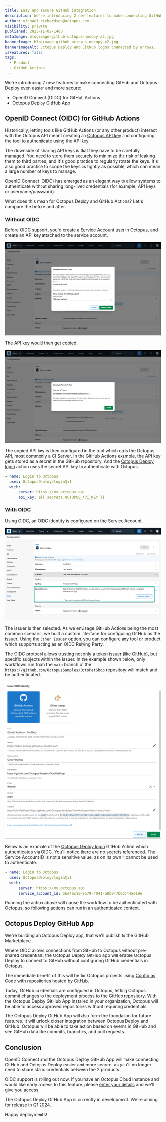 ```yaml
---
title: Easy and secure GitHub integration
description: We're introducing 2 new features to make connecting GitHub and Octopus Deploy even easier and more secure.
author: michael.richardson@octopus.com 
visibility: private
published: 2023-11-02-1400
metaImage: blogimage-github-octopus-nocopy-x2.jpg
bannerImage: blogimage-github-octopus-nocopy-x2.jpg
bannerImageAlt: Octopus Deploy and GitHub logos connected by arrows.
isFeatured: false
tags: 
  - Product
  - GitHub Actions
---
```


We're introducing 2 new features to make connecting GitHub and Octopus Deploy even easier and more secure:

- OpenID Connect (OIDC) for GitHub Actions 
- Octopus Deploy GitHub App

## OpenID Connect (OIDC) for GitHub Actions

Historically, letting tools like GitHub Actions (or any other product) interact with the Octopus API meant creating an [Octopus API key](https://octopus.com/docs/octopus-rest-api/how-to-create-an-api-key) and configuring the tool to authenticate using the API key.  

The downside of sharing API keys is that they have to be carefully managed. You need to store them securely to minimize the risk of leaking them to third parties, and it's good practice to regularly rotate the keys. It's also good practice to scope the keys as tightly as possible, which can mean a large number of keys to manage.

OpenID Connect (OIDC) has emerged as an elegant way to allow systems to authenticate without sharing long-lived credentials (for example, API keys or username/password). 

What does this mean for Octopus Deploy and GitHub Actions?  Let's compare the before and after.

### Without OIDC

Before OIDC support, you'd create a Service Account user in Octopus, and create an API key attached to the service account.

![Creating the API key on the Service Account](create-api-key-1.png "width=300")

The API key would then get copied.

![The API Key is then copied](create-api-key-2.png "width=300")

The copied API key is then configured in the tool which calls the Octopus API, most commonly a CI Server.  In the GitHub Actions example, the API key gets stored as a secret in the GitHub repository. And the [Octopus Deploy login](https://github.com/OctopusDeploy/login) action uses the secret API key to authenticate with Octopus.   

```yaml
- name: Login to Octopus
  uses: OctopusDeploy/login@v1
  with:
      server: https://my.octopus.app
      api_key: ${{ secrets.OCTOPUS_API_KEY }}
```

### With OIDC

Using OIDC, an OIDC identity is configured on the Service Account.  

![An OIDC identity is added to the Service Account](service-account-oidc-section.png "width=300")

The issuer is then selected. As we envisage GitHub Actions being the most common scenario, we built a custom interface for configuring GitHub as the issuer.  Using the `Other Issuer` option, you can configure any tool or product which supports acting as an OIDC Relying Party. 

The OIDC protocol allows trusting not only a token issuer (like GitHub), but specific subjects within the issuer.  In the example shown below, only workflows run from the `main` branch of the `https://github.com/OctopusSamples/OctoPetShop` repository will match and be authenticated.

![The OIDC identity is configured](oidc-identity.png "width=300")

Below is an example of the [Octopus Deploy login](https://github.com/OctopusDeploy/login) GitHub Action which authenticates via OIDC.  You'll notice there are no secrets referenced. The Service Account ID is not a sensitive value, as on its own it cannot be used to authenticate.

```yaml
- name: Login to Octopus
  uses: OctopusDeploy/login@v1
  with:
      server: https://my.octopus.app
      service_account_id: 5be4ac10-2679-4041-a8b0-7b05b445e19e
```

Running the action above will cause the workflow to be authenticated with Octopus, so following actions can run in an authenticated context.   

## Octopus Deploy GitHub App

We're building an Octopus Deploy app, that we'll publish to the GitHub Marketplace.

Where OIDC allows connections from GitHub to Octopus without pre-shared credentials, the Octopus Deploy GitHub app will enable Octopus Deploy to connect to GitHub without configuring GitHub credentials in Octopus. 

The immediate benefit of this will be for Octopus projects using [Config as Code](https://octopus.com/docs/projects/version-control) with repositories hosted by GitHub.

Today, GitHub credentials are configured in Octopus, letting Octopus commit changes to the deployment process to the GitHub repository. With the Octopus Deploy GitHub App installed in your organization, Octopus will be able to access approved repositories without requiring credentials. 

The Octopus Deploy GitHub App will also form the foundation for future features. It will unlock closer integration between Octopus Deploy and GitHub. Octopus will be able to take action based on events in GitHub and see GitHub data like commits, branches, and pull requests. 

## Conclusion

OpenID Connect and the Octopus Deploy GitHub App will make connecting GitHub and Octopus Deploy easier and more secure, as you'll no longer need to share static credentials between the 2 products.

OIDC support is rolling out now. If you have an Octopus Cloud instance and would like early access to this feature, please [enter your details](https://octopusdeploy.typeform.com/to/pgtdtd7P) and we'll give you access. 

The Octopus Deploy GitHub App is currently in development. We're aiming for release in Q1 2024. 

Happy deployments!